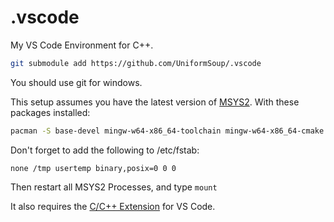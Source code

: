 # .vscode
My VS Code Environment for C++.

```bash
git submodule add https://github.com/UniformSoup/.vscode
```

You should use git for windows.

This setup assumes you have the latest version of [MSYS2](https://msys2.org/#installation).
With these packages installed:
```bash
pacman -S base-devel mingw-w64-x86_64-toolchain mingw-w64-x86_64-cmake mingw-w64-x86_64-ninja
```
Don't forget to add the following to /etc/fstab:
```
none /tmp usertemp binary,posix=0 0 0
```
Then restart all MSYS2 Processes, and type ```mount```

It also requires the [C/C++ Extension](https://github.com/microsoft/vscode-cpptools) for VS Code.
